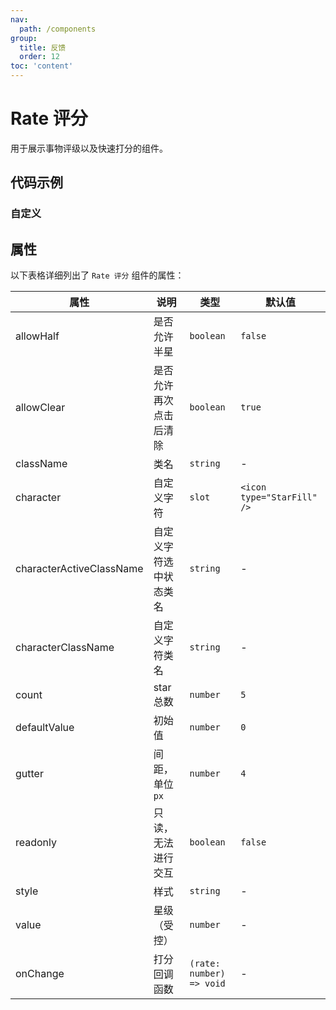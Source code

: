 ```yaml
---
nav:
  path: /components
group:
  title: 反馈
  order: 12
toc: 'content'
---
```


# Rate 评分

用于展示事物评级以及快速打分的组件。

## 代码示例

<code src='pages/Rate/index'></code>

### 自定义

<code src='pages/RateCustom/index'></code>

## 属性

以下表格详细列出了 `Rate 评分` 组件的属性：

| 属性 | 说明 | 类型 | 默认值 |
| ---- | ---- | ---- | ---- |
| allowHalf | 是否允许半星 | `boolean` | `false` |
| allowClear | 是否允许再次点击后清除 | `boolean` | `true` |
| className | 类名 | `string` | - |
| character | 自定义字符 | `slot` | `<icon type="StarFill" />` |
| characterActiveClassName | 自定义字符选中状态类名 | `string` | - |
| characterClassName | 自定义字符类名 | `string` | - |
| count | star 总数 | `number` | `5` |
| defaultValue | 初始值 | `number` | `0` |
| gutter | 间距，单位 `px` | `number` | `4` |
| readonly | 只读，无法进行交互 | `boolean` | `false` |
| style | 样式 | `string` | - |
| value | 星级（受控） | `number` | - |
| onChange | 打分回调函数 | `(rate: number) => void` | - |
